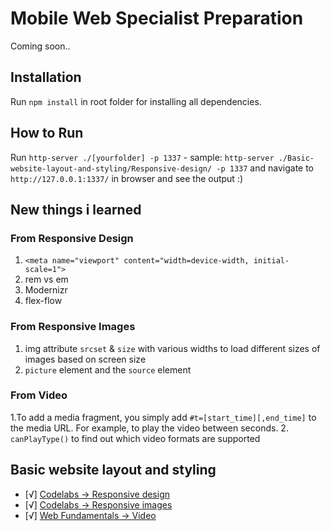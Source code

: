 # Mobile Web Specialist Preparation

Coming soon..

## Installation

Run `npm install` in root folder for installing all dependencies.

## How to Run

Run `http-server ./[yourfolder] -p 1337` - sample: `http-server ./Basic-website-layout-and-styling/Responsive-design/ -p 1337` and navigate to `http://127.0.0.1:1337/` in browser and see the output :)

## New things i learned

### From **Responsive Design**

1. `<meta name="viewport" content="width=device-width, initial-scale=1">`
2. rem vs em
3. Modernizr
4. flex-flow

### From **Responsive Images**

1. img attribute `srcset` & `size` with various widths to load different sizes of images based on screen size
2. `picture` element and the `source` element

### From **Video**

1.To add a media fragment, you simply add `#t=[start_time][,end_time]` to the media URL. For example, to play the video between seconds.
2. `canPlayType()` to find out which video formats are supported

## Basic website layout and styling
- [√] [Codelabs -> Responsive design](https://codelabs.developers.google.com/codelabs/pwa-responsive-design/index.html?index=..%2F..dev-pwa-training#0)
- [√] [Codelabs -> Responsive images](https://codelabs.developers.google.com/codelabs/pwa-responsive-images/index.html?index=..%2F..dev-pwa-training#0)
- [√] [Web Fundamentals -> Video](https://developers.google.com/web/fundamentals/media/video)
